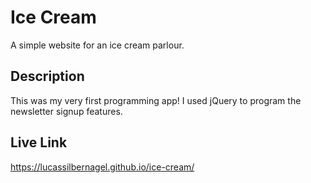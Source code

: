 # Ice Cream

A simple website for an ice cream parlour.

## Description

This was my very first programming app! I used jQuery to program the newsletter signup features.

## Live Link
https://lucassilbernagel.github.io/ice-cream/
